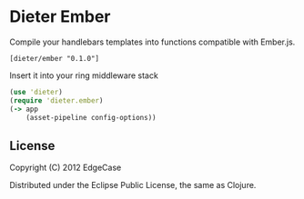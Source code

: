 # Dieter Ember

Compile your handlebars templates into functions compatible with Ember.js.

    [dieter/ember "0.1.0"]

Insert it into your ring middleware stack

```clojure
(use 'dieter)
(require 'dieter.ember)
(-> app
    (asset-pipeline config-options))
```

## License

Copyright (C) 2012 EdgeCase

Distributed under the Eclipse Public License, the same as Clojure.
